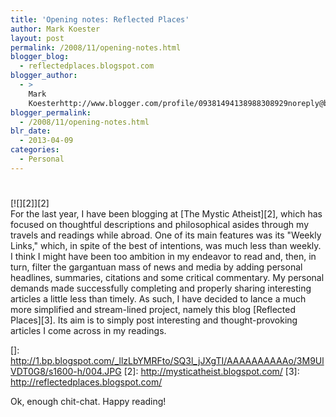 ```yaml
---
title: 'Opening notes: Reflected Places'
author: Mark Koester
layout: post
permalink: /2008/11/opening-notes.html
blogger_blog:
  - reflectedplaces.blogspot.com
blogger_author:
  - >
    Mark
    Koesterhttp://www.blogger.com/profile/09381494138988308929noreply@blogger.com
blogger_permalink:
  - /2008/11/opening-notes.html
blr_date:
  - 2013-04-09
categories:
  - Personal
---
```

# 

[![][2]][2]  
For the last year, I have been blogging at [The Mystic Atheist][2], which has focused on thoughtful descriptions and philosophical asides through my travels and readings while abroad. One of its main features was its "Weekly Links," which, in spite of the best of intentions, was much less than weekly. I think I might have been too ambition in my endeavor to read and, then, in turn, filter the gargantuan mass of news and media by adding personal headlines, summaries, citations and some critical commentary. My personal demands made successfully completing and properly sharing interesting articles a little less than timely. As such, I have decided to lance a much more simplified and stream-lined project, namely this blog [Reflected Places][3]. Its aim is to simply post interesting and thought-provoking articles I come across in my readings.

 []: http://1.bp.blogspot.com/_llzLbYMRFto/SQ3l_jJXgTI/AAAAAAAAAAo/3M9UlVDT0G8/s1600-h/004.JPG
 [2]: http://mysticatheist.blogspot.com/
 [3]: http://reflectedplaces.blogspot.com/

Ok, enough chit-chat. Happy reading!